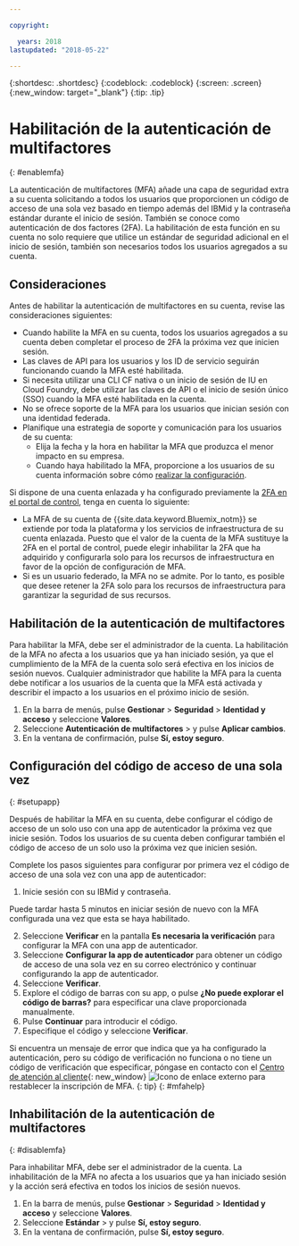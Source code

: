 ```yaml
---

copyright:

  years: 2018
lastupdated: "2018-05-22"

---
```


{:shortdesc: .shortdesc}
{:codeblock: .codeblock}
{:screen: .screen}
{:new_window: target="_blank"}
{:tip: .tip}

# Habilitación de la autenticación de multifactores
{: #enablemfa}

La autenticación de multifactores (MFA) añade una capa de seguridad extra a su cuenta solicitando a todos los usuarios que proporcionen un código de acceso de una sola vez basado en tiempo además del IBMid y la contraseña estándar durante el inicio de sesión. También se conoce como autenticación de dos factores (2FA). La habilitación de esta función en su cuenta no solo requiere que utilice un estándar de seguridad adicional en el inicio de sesión, también son necesarios todos los usuarios agregados a su cuenta.

## Consideraciones

Antes de habilitar la autenticación de multifactores en su cuenta, revise las consideraciones siguientes:

* Cuando habilite la MFA en su cuenta, todos los usuarios agregados a su cuenta deben completar el proceso de 2FA la próxima vez que inicien sesión.
* Las claves de API para los usuarios y los ID de servicio seguirán funcionando cuando la MFA esté habilitada.
* Si necesita utilizar una CLI CF nativa o un inicio de sesión de IU en Cloud Foundry, debe utilizar las claves de API o el inicio de sesión único (SSO) cuando la MFA esté habilitada en la cuenta.
* No se ofrece soporte de la MFA para los usuarios que inician sesión con una identidad federada.
* Planifique una estrategia de soporte y comunicación para los usuarios de su cuenta:
  * Elija la fecha y la hora en habilitar la MFA que produzca el menor impacto en su empresa.
  * Cuando haya habilitado la MFA, proporcione a los usuarios de su cuenta información sobre cómo [realizar la configuración](mfa.html#setupapp).
  
Si dispone de una cuenta enlazada y ha configurado previamente la [2FA en el portal de control](/docs/customer-portal/cpenable2fa.html#customerportal_2fa), tenga en cuenta lo siguiente:

* La MFA de su cuenta de {{site.data.keyword.Bluemix_notm}} se extiende por toda la plataforma y los servicios de infraestructura de su cuenta enlazada. Puesto que el valor de la cuenta de la MFA sustituye la 2FA en el portal de control, puede elegir inhabilitar la 2FA que ha adquirido y configurarla solo para los recursos de infraestructura en favor de la opción de configuración de MFA.
* Si es un usuario federado, la MFA no se admite. Por lo tanto, es posible que desee retener la 2FA solo para los recursos de infraestructura para garantizar la seguridad de sus recursos.

## Habilitación de la autenticación de multifactores

Para habilitar la MFA, debe ser el administrador de la cuenta. La habilitación de la MFA no afecta a los usuarios que ya han iniciado sesión, ya que el cumplimiento de la MFA de la cuenta solo será efectiva en los inicios de sesión nuevos. Cualquier administrador que habilite la MFA para la cuenta debe notificar a los usuarios de la cuenta que la MFA está activada y describir el impacto a los usuarios en el próximo inicio de sesión. 

1. En la barra de menús, pulse **Gestionar** &gt; **Seguridad** &gt; **Identidad y acceso** y seleccione **Valores**.
2. Seleccione **Autenticación de multifactores** &gt; y pulse **Aplicar cambios**.
3. En la ventana de confirmación, pulse **Sí, estoy seguro**.

## Configuración del código de acceso de una sola vez
{: #setupapp}

Después de habilitar la MFA en su cuenta, debe configurar el código de acceso de un solo uso con una app de autenticador la próxima vez que inicie sesión. Todos los usuarios de su cuenta deben configurar también el código de acceso de un solo uso la próxima vez que inicien sesión. 

Complete los pasos siguientes para configurar por primera vez el código de acceso de una sola vez con una app de autenticador:

1. Inicie sesión con su IBMid y contraseña. 

Puede tardar hasta 5 minutos en iniciar sesión de nuevo con la MFA configurada una vez que esta se haya habilitado.

2. Seleccione **Verificar** en la pantalla **Es necesaria la verificación** para configurar la MFA con una app de autenticador.
3. Seleccione **Configurar la app de autenticador** para obtener un código de acceso de una sola vez en su correo electrónico y continuar configurando la app de autenticador.
4. Seleccione **Verificar**.
5. Explore el código de barras con su app, o pulse **¿No puede explorar el código de barras?** para especificar una clave proporcionada manualmente. 
6. Pulse **Continuar** para introducir el código.
7. Especifique el código y seleccione **Verificar**. 

Si encuentra un mensaje de error que indica que ya ha configurado la autenticación, pero su código de verificación no funciona o no tiene un código de verificación que especificar, póngase en contacto con el [Centro de atención al cliente](https://www.ibm.com/ibmid/myibm/help/us/helpdesk.html){: new_window} ![Icono de enlace externo](../icons/launch-glyph.svg "Icono de enlace externo") para restablecer la inscripción de MFA.
{: tip}
{: #mfahelp}


## Inhabilitación de la autenticación de multifactores
{: #disablemfa}

Para inhabilitar MFA, debe ser el administrador de la cuenta. La inhabilitación de la MFA no afecta a los usuarios que ya han iniciado sesión y la acción será efectiva en todos los inicios de sesión nuevos.

1. En la barra de menús, pulse **Gestionar** &gt; **Seguridad** &gt; **Identidad y acceso** y seleccione **Valores**.
2. Seleccione **Estándar** &gt; y pulse **Sí, estoy seguro**.
3. En la ventana de confirmación, pulse **Sí, estoy seguro**.
